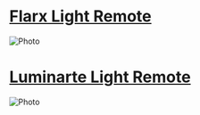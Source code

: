 # [Flarx Light Remote](https://github.com/GlUTEN-BASH/FlipIRDumpster/blob/main/FlarX.ir)
![Photo](https://img.fix-price.com/400x400/images/origin/origin/1b278fe39da9ec5ed70fa9a2b4dbdc64.jpg)
# [Luminarte Light Remote](https://github.com/GlUTEN-BASH/FlipIRDumpster/blob/main/Luminarte.ir)
![Photo](https://cdn.leroymerlin.ru/lmru/image/upload/v1656589136/b_white,c_pad,d_photoiscoming.png,f_auto,h_400,q_auto,w_400/lmcode/ORg5ePoQDkeW0DRVJPw02A/85243348_08.png)
